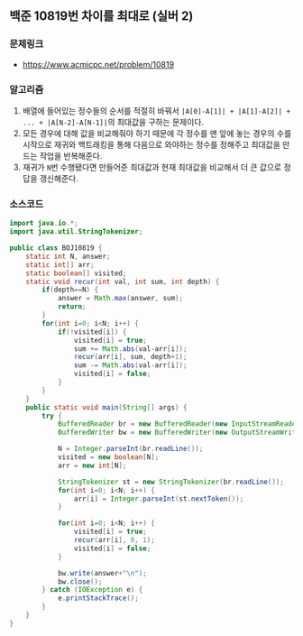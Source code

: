 ## 백준 10819번 차이를 최대로 (실버 2)
### 문제링크
- https://www.acmicpc.net/problem/10819

### 알고리즘
1. 배열에 들어있는 정수들의 순서를 적절히 바꿔서 `|A[0]-A[1]| + |A[1]-A[2]| + ... + |A[N-2]-A[N-1]|`의 최대값을 구하는 문제이다.
2. 모든 경우에 대해 값을 비교해줘야 하기 때문에 각 정수를 맨 앞에 놓는 경우의 수를 시작으로 재귀와 백트래킹을 통해 다음으로 와야하는 정수를 정해주고 최대값을 만드는 작업을 반복해준다.
3. 재귀가 `N`번 수행됐다면 만들어준 최대값과 현재 최대값을 비교해서 더 큰 값으로 정답을 갱신해준다.

### 소스코드
```java
import java.io.*;
import java.util.StringTokenizer;

public class BOJ10819 {
    static int N, answer;
    static int[] arr;
    static boolean[] visited;
    static void recur(int val, int sum, int depth) {
        if(depth==N) {
            answer = Math.max(answer, sum);
            return;
        }
        for(int i=0; i<N; i++) {
            if(!visited[i]) {
                visited[i] = true;
                sum += Math.abs(val-arr[i]);
                recur(arr[i], sum, depth+1);
                sum -= Math.abs(val-arr[i]);
                visited[i] = false;
            }
        }
    }
    public static void main(String[] args) {
        try {
            BufferedReader br = new BufferedReader(new InputStreamReader(System.in));
            BufferedWriter bw = new BufferedWriter(new OutputStreamWriter(System.out));

            N = Integer.parseInt(br.readLine());
            visited = new boolean[N];
            arr = new int[N];

            StringTokenizer st = new StringTokenizer(br.readLine());
            for(int i=0; i<N; i++) {
                arr[i] = Integer.parseInt(st.nextToken());
            }

            for(int i=0; i<N; i++) {
                visited[i] = true;
                recur(arr[i], 0, 1);
                visited[i] = false;
            }

            bw.write(answer+"\n");
            bw.close();
        } catch (IOException e) {
            e.printStackTrace();
        }
    }
}
```